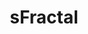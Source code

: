 ---
company_name: "sFractal"
title: "sFractal"
logo: "/images/sponsors/sFractalConsulting.png"
company_url: "https://www.sfractal.com/"
---